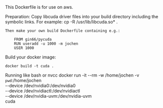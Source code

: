 This Dockerfile is for use on aws.

Preparation:
    Copy libcuda driver files into your build directory
    including the symbolic links. For example:
        cp -R /usr/lib/libcuda.so* .

    Then make your own build Dockerfile containing e.g.:

        FROM gin66/pycuda
        RUN useradd -u 1000 -m jochen
        USER 1000

Build your docker image:

    docker build -t cuda .

Running <cmd> like bash or nvcc
    docker run -it --rm -w /home/jochen -v `pwd`:/home/jochen \
            --device /dev/nvidia0:/dev/nvidia0 \
            --device /dev/nvidiactl:/dev/nvidiactl \
            --device /dev/nvidia-uvm:/dev/nvidia-uvm \
            cuda <cmd>

